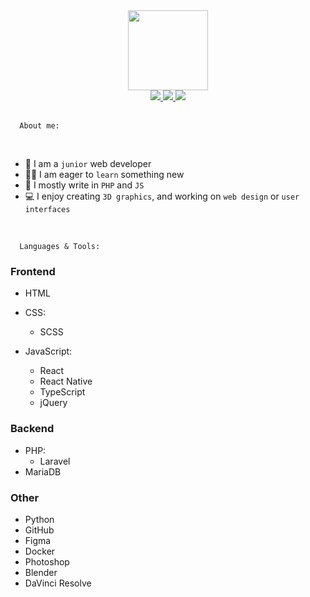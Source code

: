 <div align="center">
  <img src="https://user-images.githubusercontent.com/61974579/162792523-42de3aa4-6380-4337-98ff-744bbd3a0210.png" width="128px" />
</div>

<div align=center>
  <a href="https://www.linkedin.com/in/maciej-gawrysiak">
    <img src="https://img.shields.io/badge/LinkedIn-blue?logo=linkedin&logoColor=white&style=for-the-badge" />
  </a>
  <a href="mailto:gawrysiak.maciej@pm.me">
    <img src="https://img.shields.io/badge/EMAIL-red?logo=protonmail&logoColor=white&style=for-the-badge" />
  </a>
  <a href="https://www.masshuu12.github.io">
    <img src="https://img.shields.io/badge/WEBSITE-blue?logo=about.me&logoColor=white&style=for-the-badge" />
  </a>
</div>

<br />

<!-- <div align="center">
  <img src="https://user-images.githubusercontent.com/61974579/162798220-de003301-338b-4496-a123-127e948f9cb3.png" width="512px" />
</div> -->

```text
  About me:
```

<br />

- :school: I am a `junior` web developer
- :student: I am eager to `learn` something new
- 🔭 I mostly write in `PHP` and `JS`
- :computer: I enjoy creating `3D graphics`, and working on `web design` or `user interfaces`

<br />

```text
  Languages & Tools:
```

### Frontend

- HTML
- CSS:
  - SCSS

- JavaScript:
  - React
  - React Native
  - TypeScript
  - jQuery

### Backend

- PHP:
  - Laravel
- MariaDB

### Other

- Python
- GitHub
- Figma
- Docker
- Photoshop
- Blender
- DaVinci Resolve

<br />
